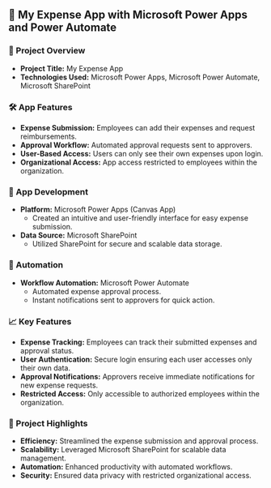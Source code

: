 ## 💼 My Expense App with Microsoft Power Apps and Power Automate

### 📌 Project Overview
- **Project Title:** My Expense App
- **Technologies Used:** Microsoft Power Apps, Microsoft Power Automate, Microsoft SharePoint

### 🛠️ App Features
- **Expense Submission:** Employees can add their expenses and request reimbursements.
- **Approval Workflow:** Automated approval requests sent to approvers.
- **User-Based Access:** Users can only see their own expenses upon login.
- **Organizational Access:** App access restricted to employees within the organization.

### 🎨 App Development
- **Platform:** Microsoft Power Apps (Canvas App)
  - Created an intuitive and user-friendly interface for easy expense submission.
- **Data Source:** Microsoft SharePoint
  - Utilized SharePoint for secure and scalable data storage.
  
### 🔄 Automation
- **Workflow Automation:** Microsoft Power Automate
  - Automated expense approval process.
  - Instant notifications sent to approvers for quick action.

### 📈 Key Features
- **Expense Tracking:** Employees can track their submitted expenses and approval status.
- **User Authentication:** Secure login ensuring each user accesses only their own data.
- **Approval Notifications:** Approvers receive immediate notifications for new expense requests.
- **Restricted Access:** Only accessible to authorized employees within the organization.

### 🚀 Project Highlights
- **Efficiency:** Streamlined the expense submission and approval process.
- **Scalability:** Leveraged Microsoft SharePoint for scalable data management.
- **Automation:** Enhanced productivity with automated workflows.
- **Security:** Ensured data privacy with restricted organizational access.

